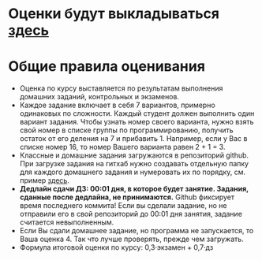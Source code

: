 # Оценки будут выкладываться [здесь](https://docs.google.com/spreadsheets/d/1gKxrsTOftPp4iRToBEdD4ImZ3-3ABLkOXqrTjVCZHaw/edit?usp=sharing)

# Общие правила оценивания
- Оценка по курсу выставляется по результатам выполнения домашних заданий, контрольных и экзаменов.
- Каждое задание включает в себя 7 вариантов, примерно одинаковых по сложности. Каждый студент должен выполнить один вариант задания. Чтобы узнать номер своего варианта, нужно взять свой номер в списке группы по программированию, получить остаток от его деления на 7 и прибавить 1. Например, если у Вас в списке номер 16, то номер Вашего варианта равен 2 + 1 = 3.
- Классные и домашние задания загружаются в репозиторий github. При загрузке задания на гитхаб нужно создавать отдельную папку для каждого домашнего задания и нумеровать их по порядку, см. пример [здесь](https://github.com/morgan1189/HSE-Programming/tree/master/example_repo).
- **Дедлайн сдачи ДЗ: 00:01 дня, в которое будет занятие. Задания, сданные после дедлайна, не принимаются.** Github фиксирует время последнего коммита! Если вы сделали задание, но не отправили его в свой репозиторий до 00:01 дня занятия, задание считается невыполненным.
- Если Вы сдали домашнее задание, но программа не запускается, то Ваша оценка 4. Так что лучше проверять, прежде чем загружать.
- Формула итоговой оценки по курсу: 0,3·экзамен + 0,7·дз